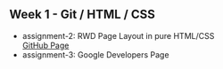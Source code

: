 ## Week 1 - Git / HTML / CSS

- assignment-2: RWD Page Layout in pure HTML/CSS  
  [GitHub Page](https://graceyu0725.github.io/remote-assignments/week-1/assignment-2/)
- assignment-3: Google Developers Page
